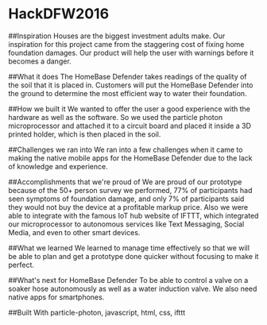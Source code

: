 # HackDFW2016

##Inspiration
Houses are the biggest investment adults make. Our inspiration for this project came from the staggering cost of fixing home foundation damages. Our product will help the user with warnings before it becomes a danger.

##What it does
The HomeBase Defender takes readings of the quality of the soil that it is placed in. Customers will put the HomeBase Defender into the ground to determine the most efficient way to water their foundation.

##How we built it
We wanted to offer the user a good experience with the hardware as well as the software. So we used the particle photon microprocessor and attached it to a circuit board and placed it inside a 3D printed holder, which is then placed in the soil.

##Challenges we ran into
We ran into a few challenges when it came to making the native mobile apps for the HomeBase Defender due to the lack of knowledge and experience.

##Accomplishments that we're proud of
We are proud of our prototype because of the 50+ person survey we performed, 77% of participants had seen symptoms of foundation damage, and only 7% of participants said they would not buy the device at a profitable markup price. Also we were able to integrate with the famous IoT hub website of IFTTT, which integrated our microprocessor to autonomous services like Text Messaging, Social Media, and even to other smart devices.

##What we learned
We learned to manage time effectively so that we will be able to plan and get a prototype done quicker without focusing to make it perfect.

##What's next for HomeBase Defender
To be able to control a valve on a soaker hose autonomously as well as a water induction valve. We also need native apps for smartphones.

##Built With
particle-photon, javascript, html, css, ifttt
